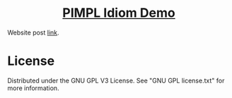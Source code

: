 <h1 align="center">
	<a href="https://github.com/KeyC0de/PIMPLIdiom">PIMPL Idiom Demo</a>
</h1>


Website post [link](https://keyc0de.com/posts/42.html).<br>



# License

Distributed under the GNU GPL V3 License. See "GNU GPL license.txt" for more information.
